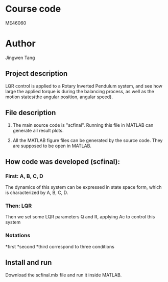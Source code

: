 # Course code
ME46060 
# Author 
Jingwen Tang

## Project description
LQR control is applied to a Rotary Inverted Pendulum system, and see how large the applied torque is during the balancing process, as well as the motion states(the angular position, angular speed).

## File description
1. The main source code is "scfinal".
Running this file in MATLAB can generate all result plots.

2. All the MATLAB figure files can be generated by the source code. They are supposed to be open in MATLAB.

## How code was developed (scfinal):
### First: A, B, C, D
The dynamics of this system can be expressed in state space form, which is characterized by A, B, C, D.
### Then: LQR
Then we set some LQR parameters Q and R, applying Ac to control this system
### Notations 
*first *second *third correspond to three conditions


## Install and run
Download the scfinal.mlx file and run it inside MATLAB.
